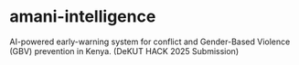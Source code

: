 # amani-intelligence
AI-powered early-warning system for conflict and Gender-Based Violence (GBV) prevention in Kenya. (DeKUT HACK 2025 Submission)
